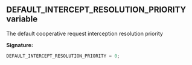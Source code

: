 ## DEFAULT_INTERCEPT_RESOLUTION_PRIORITY variable

The default cooperative request interception resolution priority

**Signature:**

```typescript
DEFAULT_INTERCEPT_RESOLUTION_PRIORITY = 0;
```
